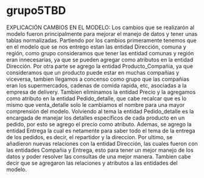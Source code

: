 # grupo5TBD
EXPLICACIÓN CAMBIOS EN EL MODELO:
Los cambios que se realizarón al modelo fueron principalmente para mejorar el manejo de datos y tener unas tablas normalizadas. Partiendo por los cambios primeramente tenemos que en el modelo que se nos entrego estan las entidad Dirección, comuna y región, como grupo consideramos que tener las entidad comunas y región eran innecesarias, ya que se pueden agregar como atributos en la entidad Dirección. Por otra parte se agrego la entidad Producto_Compañia, ya que consideramos que un producto puede estar en muchas compañias y viceversa, tambien llegamos a concenso como grupo que las compañias eran los supermercados, cadenas de comida rapida, etc, asociadas a la empresa de delivery. Tambien eliminamos la entidad Precio y la agregamos como atributo en la entidad Pedido_detalle, que cabe recalcar que es lo mismo que venta_detalle solo le cambiamos el nombre para una mayor comprensión del modelo. Volviendo al tema la entidad Pedido_detalle es la encargada de manejar los detalles específicos de cada producto en un pedido, por esto se agrego el precio como atributo. Ademas, se agrego la entidad Entrega la cual es netamente para saber todo el tema de la entrega de los pedidos, es decir, el repartidor y la direccion. Por ultimo, se añadieron nuevas relaciones con la entidad Dirección, las cuales fueron con las entidades Compañia y Entrega, esto para tener un mejor manejo de los datos y poder resolver las consultas de una mejor manera. Tambien cabe decir que se agregaron las relaciones y atributos a las entidades del modelo. 